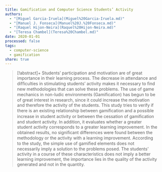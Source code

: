 ```yaml
---
title: Gamification and Computer Science Students’ Activity
authors:
  - "[Miguel Garcia-Iruela](Miguel%20Garcia-Iruela.md)"
  - "[Manuel J. Fonseca](Manuel%20J.%20Fonseca.md)"
  - "[Raquel Hijon-Neira](Raquel%20Hijon-Neira.md)"
  - "[Teresa Chambel](Teresa%20Chambel.md)"
date: 2020-01-01
processed: false
tags:
  - computer-science
  - gamification
share: true
---
```


> [!abstract]+
> Students’ participation and motivation are of great importance in their learning process. The decrease in attendance and difﬁculties in stimulating students’ activity makes it necessary to ﬁnd new methodologies that can solve these problems. The use of game mechanics in non-ludic environments (Gamiﬁcation) has begun to be of great interest in research, since it could increase the motivation and therefore the activity of the students. This study tries to verify if there is an existing relationship between gamiﬁcation and a possible increase in student activity or between the cessation of gamiﬁcation and student activity. In addition, it evaluates whether a greater student activity corresponds to a greater learning improvement. In the obtained results, no signiﬁcant differences were found between the methodology or the activity with a learning improvement. According to the study, the simple use of gamiﬁed elements does not necessarily imply a solution to the problems posed. The students’ activity in a course of these characteristics does not imply a better learning improvement, the importance lies in the quality of the activity generated and not in the quantity.




